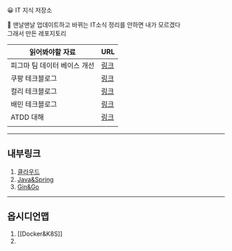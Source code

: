 
😀 IT 지식 저장소  

🎁 맨날맨날 업데이트하고 바뀌는 IT소식 정리를 안하면 내가 모르겠다  
그래서 만든 레포지토리  

| 읽어봐야할 자료              | URL                                                                |
| ---------------------------- | ------------------------------------------------------------------ |
| 피그마 팀 데이터 베이스 개선 | [링크](https://www.figma.com/blog/how-figma-scaled-to-multiple-databases/) |
| 쿠팡 테크블로그              | [링크](https://medium.com/coupang-engineering/kr/home)                     |
| 컬리 테크블로그              | [링크](https://helloworld.kurly.com/)                                      |
| 배민 테크블로그              | [링크](https://techblog.woowahan.com/)                                     |
| ATDD 대해                    | [링크](https://data-make.tistory.com/724)                                  |
|                              |                                                                    |

---
## 내부링크

1. [클라우드](./Cloud/Docker&K8S.md)   
2. [Java&Spring](./Develop/Spring/Spring&Java.md)  
3. [Gin&Go](./Develop/Gin/Gin&Go.md)  

--- 
## 옵시디언맵

1. [[Docker&K8S]]
2. 